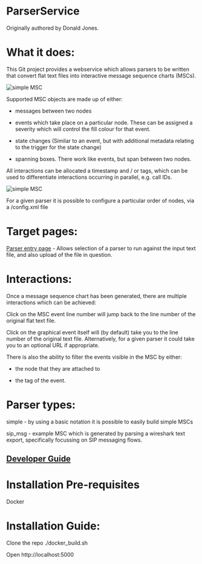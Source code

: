 # ParserService

Originally authored by Donald Jones.

# What it does:

This Git project provides a webservice which allows parsers to be written that convert flat text files into interactive message sequence charts (MSCs).

![simple MSC](simple_msc.png)

Supported MSC objects are made up of either:

- messages between two nodes

- events which take place on a particular node. These can be assigned a severity which will control the fill colour for that event.

- state changes (Similar to an event, but with additional metadata relating to the trigger for the state change)

- spanning boxes. There work like events, but span between two nodes.

All interactions can be allocated a timestamp and / or tags, which can be used to differentiate interactions occurring in parallel, e.g. call IDs.

![simple MSC](sip_msg.png)

For a given parser it is possible to configure a particular order of nodes, via a <parser>/config.xml file

# Target pages:

[Parser entry page](http://localhost:5000/) - Allows selection of a parser to run against the input text file, and also upload of the file in question.

# Interactions:

Once a message sequence chart has been generated, there are multiple interactions which can be achieved:

Click on the MSC event line number will jump back to the line number of the original flat text file.

Click on the graphical event itself will (by default) take you to the line number of the original text file. Alternatively, for a given parser it could take you to an optional URL if appropriate.

There is also the ability to filter the events visible in the MSC by either:

- the node that they are attached to

- the tag of the event.

# Parser types:

simple - by using a basic notation it is possible to easily build simple MSCs

sip_msg - example MSC which is generated by parsing a wireshark text export, specifically focussing on SIP messaging flows.

## [Developer Guide](doc/Documentation.md)

# Installation Pre-requisites
Docker

# Installation Guide:
Clone the repo
    ./docker_build.sh

Open http://localhost:5000
